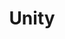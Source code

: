---
layout: tag-list
type: tag

title: Unity
slug: unity
category: develop
sidebar: true
description: >
 Posts about Unity Engine. It covers from theorical things to my projects. 
---